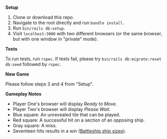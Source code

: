 **Setup**

1. Clone or download this repo.
2. Navigate to the root directly and run `bundle install`.
3. Run `bin/rails db:setup`.
4. Visit `localhost:3000` with two different browsers (or the same browser, but with one window in "private" mode).

**Tests**

To run tests, run `rspec`. If tests fail, please try `bin/rails db:migrate:reset db:seed` followed by `rspec`.

**New Game**

Please follow steps 3 and 4 from "Setup".

**Gameplay Notes**
* Player One's browser will display _Ready to Move_.
* Player Two's browser will display _Please Wait_.
* Blue square: An unrevealed tile that can be played.
* Red square: A successful hit on a section of an opposing ship.
* Gray square: A miss.
* Seventeen hits results in a win ([Battleship ship sizes](https://en.wikipedia.org/wiki/Battleship_(game)#Description)).
